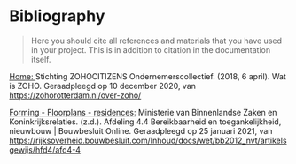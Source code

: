 # Bibliography

> Here you should cite all references and materials that you have used in your project. This is in addition to citation in the documentation itself.

[Home: ](../index.md)
Stichting ZOHOCITIZENS Ondernemerscollectief. (2018, 6 april). Wat is ZOHO. Geraadpleegd op 10 december 2020, van https://zohorotterdam.nl/over-zoho/

[Forming - Floorplans - residences:](/a4.3_Floorplans/#floorplans-residences)
Ministerie van Binnenlandse Zaken en Koninkrijksrelaties. (z.d.). Afdeling 4.4 Bereikbaarheid en toegankelijkheid, nieuwbouw | Bouwbesluit Online. Geraadpleegd op 25 januari 2021, van https://rijksoverheid.bouwbesluit.com/Inhoud/docs/wet/bb2012_nvt/artikelsgewijs/hfd4/afd4-4